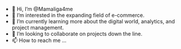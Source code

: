 - 👋 Hi, I’m @Mamaliga4me
- 👀 I’m interested in the expanding field of e-commerce.
- 🌱 I’m currently learning more about the digital world, analytics, and project management. 
- 💞️ I’m looking to collaborate on projects down the line.
- 📫 How to reach me ...

<!---
Mamaliga4me/Mamaliga4me is a ✨ special ✨ repository because its `README.md` (this file) appears on your GitHub profile.
You can click the Preview link to take a look at your changes.
--->

